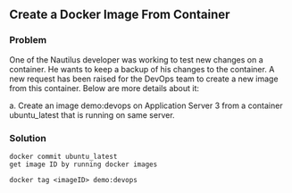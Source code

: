 ## Create a Docker Image From Container

### Problem

One of the Nautilus developer was working to test new changes on a container. He wants to keep a backup of his changes
to the container. A new request has been raised for the DevOps team to create a new image from this container. Below are
more details about it:

a. Create an image demo:devops on Application Server 3 from a container ubuntu_latest that is running on same server.

### Solution

```shell
docker commit ubuntu_latest
get image ID by running docker images

docker tag <imageID> demo:devops
```